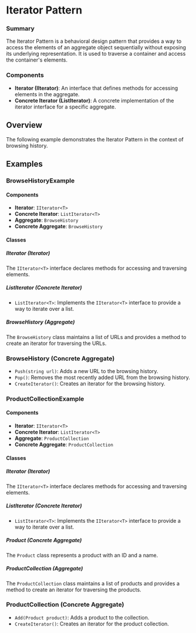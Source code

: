 ﻿# Iterator Pattern

### Summary

The Iterator Pattern is a behavioral design pattern that provides a way to access the elements of an aggregate object sequentially without exposing its underlying representation. It is used to traverse a container and access the container's elements.

### Components

- **Iterator (IIterator)**: An interface that defines methods for accessing elements in the aggregate.
- **Concrete Iterator (ListIterator)**: A concrete implementation of the iterator interface for a specific aggregate.

## Overview

The following example demonstrates the Iterator Pattern in the context of browsing history.

## Examples

### BrowseHistoryExample

#### Components

- **Iterator**: `IIterator<T>`
- **Concrete Iterator**: `ListIterator<T>`
- **Aggregate**: `BrowseHistory`
- **Concrete Aggregate**: `BrowseHistory`

#### Classes

##### IIterator<T> (Iterator)

The `IIterator<T>` interface declares methods for accessing and traversing elements.

##### ListIterator<T> (Concrete Iterator)

- `ListIterator<T>`: Implements the `IIterator<T>` interface to provide a way to iterate over a list.

##### BrowseHistory (Aggregate)

The `BrowseHistory` class maintains a list of URLs and provides a method to create an iterator for traversing the URLs.

### BrowseHistory (Concrete Aggregate)

- `Push(string url)`: Adds a new URL to the browsing history.
- `Pop()`: Removes the most recently added URL from the browsing history.
- `CreateIterator()`: Creates an iterator for the browsing history.

### ProductCollectionExample

#### Components

- **Iterator**: `IIterator<T>`
- **Concrete Iterator**: `ListIterator<T>`
- **Aggregate**: `ProductCollection`
- **Concrete Aggregate**: `ProductCollection`

#### Classes

##### IIterator<T> (Iterator)

The `IIterator<T>` interface declares methods for accessing and traversing elements.

##### ListIterator<T> (Concrete Iterator)

- `ListIterator<T>`: Implements the `IIterator<T>` interface to provide a way to iterate over a list.

##### Product (Concrete Aggregate)

The `Product` class represents a product with an ID and a name.

##### ProductCollection (Aggregate)

The `ProductCollection` class maintains a list of products and provides a method to create an iterator for traversing the products.

### ProductCollection (Concrete Aggregate)

- `Add(Product product)`: Adds a product to the collection.
- `CreateIterator()`: Creates an iterator for the product collection.